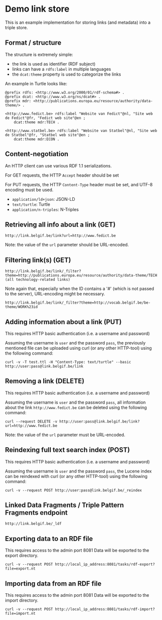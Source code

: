 # Demo link store

This is an example implementation for storing links (and metadata) into a triple store.


## Format / structure

The structure is extremely simple:

 * the link is used as identifier (RDF subject)
 * links can have a `rdfs:label` in multiple languages
 * the `dcat:theme` property is used to categorize the links


An example in Turtle looks like:
```
@prefix rdfs: <http://www.w3.org/2000/01/rdf-schema#> .
@prefix dcat: <http://www.w3.org/ns/dcat#> .
@prefix mdr: <http://publications.europa.eu/resource/authority/data-theme/> .

<http://www.fedict.be> rdfs:label "Website van Fedict"@nl, "Site web de Fedict"@fr, "Fedict web site"@en ;
	dcat:theme mdr:TECH .

<http://www.statbel.be> rdfs:label "Website van Statbel"@nl, "Site web de Statbel"@fr, "Statbel web site"@en ;
	dcat:theme mdr:ECON .
```


## Content-negotiation

An HTTP client can use various  RDF 1.1 serializations.

For GET requests, the HTTP `Accept` header should be set

For PUT requests, the HTTP `Content-Type` header must be set, and UTF-8 encoding must be used.

  * `application/ld+json`: JSON-LD
  * `text/turtle`: Turtle
  * `application/n-triples`: N-Triples

## Retrieving all info about a link (GET)

```
http://link.belgif.be/link?url=http://www.fedict.be
```
Note: the value of the `url` parameter should be URL-encoded.

## Filtering link(s) (GET)

```
http://link.belgif.be/link/_filter?theme=http://publications.europa.eu/resource/authority/data-theme/TECH (all technology-related links)
```

Note again that, especially when the ID contains a '#' (which is not passed to the server), URL-encoding might be necessary.
```
http://link.belgif.be/link/_filter?theme=http://vocab.belgif.be/be-theme/WORK%23id
```

## Adding information about a link (PUT)

This requires HTTP basic authentication (i.e. a username and password)

Assuming the username is `user` and the password `pass`, the previously mentioned
file can be uploaded using curl (or any other HTTP-tool) using the following command: 
```
curl -v -T test.ttl -H "Content-Type: text/turtle" --basic http://user:pass@link.belgif.be/link
```

## Removing a link (DELETE)

This requires HTTP basic authentication (i.e. a username and password)

Assuming the username is `user` and the password `pass`, 
all information about the link `http://www.fedict.be` can be deleted using the following command:

```
curl --request DELETE -v http://user:pass@link.belgif.be/link?url=http://www.fedict.be
```
Note: the value of the `url` parameter must be URL-encoded.


## Reindexing full text search index (POST)

This requires HTTP basic authentication (i.e. a username and password)

Assuming the username is `user` and the password `pass`, the Lucene index can be reindexed 
with curl (or any other HTTP-tool) using the following command: 
```
curl -v --request POST http://user:pass@link.belgif.be/_reindex
```

## Linked Data Fragments / Triple Pattern Fragments endpoint
```
http://link.belgif.be/_ldf
```

## Exporting data to an RDF file

This requires access to the admin port 8081
Data will be exported to the export directory.
```
curl -v --request POST http://local_ip_address:8081/tasks/rdf-export?file=export.nt
```


## Importing data from an RDF file

This requires access to the admin port 8081
Data will be exported to the import directory.

```
curl -v --request POST http://local_ip_address:8081/tasks/rdf-import?file=import.nt
```

